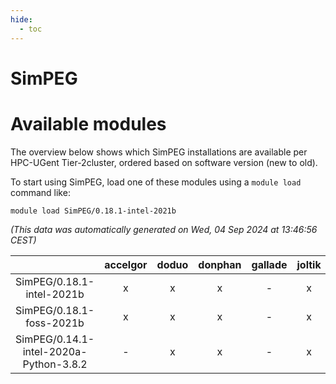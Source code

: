 ```yaml
---
hide:
  - toc
---
```


SimPEG
======

# Available modules


The overview below shows which SimPEG installations are available per HPC-UGent Tier-2cluster, ordered based on software version (new to old).

To start using SimPEG, load one of these modules using a `module load` command like:

```shell
module load SimPEG/0.18.1-intel-2021b
```

*(This data was automatically generated on Wed, 04 Sep 2024 at 13:46:56 CEST)*  

| |accelgor|doduo|donphan|gallade|joltik|shinx|skitty|
| :---: | :---: | :---: | :---: | :---: | :---: | :---: | :---: |
|SimPEG/0.18.1-intel-2021b|x|x|x|-|x|-|x|
|SimPEG/0.18.1-foss-2021b|x|x|x|-|x|-|x|
|SimPEG/0.14.1-intel-2020a-Python-3.8.2|-|x|x|-|x|-|x|
